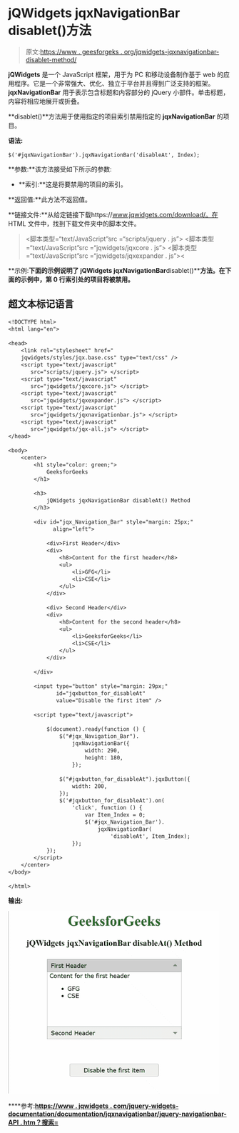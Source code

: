 # jQWidgets jqxNavigationBar disablet()方法

> 原文:[https://www . geesforgeks . org/jqwidgets-jqxnavigationbar-disablet-method/](https://www.geeksforgeeks.org/jqwidgets-jqxnavigationbar-disableat-method/)

**jQWidgets** 是一个 JavaScript 框架，用于为 PC 和移动设备制作基于 web 的应用程序。它是一个非常强大、优化、独立于平台并且得到广泛支持的框架。 **jqxNavigationBar** 用于表示包含标题和内容部分的 jQuery 小部件。单击标题，内容将相应地展开或折叠。

**disablet()**方法用于使用指定的项目索引禁用指定的 **jqxNavigationBar** 的项目。

**语法:**

```
$('#jqxNavigationBar').jqxNavigationBar('disableAt', Index);
```

**参数:**该方法接受如下所示的参数:

*   **索引:**这是将要禁用的项目的索引。

**返回值:**此方法不返回值。

**链接文件:**从给定链接下载https://www.jqwidgets.com/download/。在 HTML 文件中，找到下载文件夹中的脚本文件。

> <link rel="”stylesheet”" href="”jqwidgets/styles/jqx.base.css”" type="”text/css”">
> <脚本类型=“text/JavaScript”src =“scripts/jquery . js”></脚本>
> <脚本类型=“text/JavaScript”src =“jqwidgets/jqxcore . js”></脚本>
> <脚本类型=“text/JavaScript”src =“jqwidgets/jqxexpander . js”><

**示例:**下面的示例说明了 jQWidgets jqxNavigationBar**disablet()****方法。在下面的示例中，第 0 行索引处的项目将被禁用。**

## **超文本标记语言**

```
<!DOCTYPE html>
<html lang="en">

<head>
    <link rel="stylesheet" href="
    jqwidgets/styles/jqx.base.css" type="text/css" />
    <script type="text/javascript" 
       src="scripts/jquery.js"> </script>
    <script type="text/javascript" 
       src="jqwidgets/jqxcore.js"> </script>
    <script type="text/javascript"
       src="jqwidgets/jqxexpander.js"> </script>
    <script type="text/javascript" 
       src="jqwidgets/jqxnavigationbar.js"> </script>
    <script type="text/javascript" 
       src="jqwidgets/jqx-all.js"> </script>   
</head>

<body>
    <center>
        <h1 style="color: green;">
            GeeksforGeeks
        </h1>

        <h3>
            jQWidgets jqxNavigationBar disableAt() Method
        </h3>

        <div id="jqx_Navigation_Bar" style="margin: 25px;"
              align="left">

            <div>First Header</div>
            <div>
                <h8>Content for the first header</h8>
                <ul>
                    <li>GFG</li>
                    <li>CSE</li>
                </ul>
            </div>

            <div> Second Header</div>
            <div>
                <h8>Content for the second header</h8>
                <ul>
                    <li>GeeksforGeeks</li>
                    <li>CSE</li>
                </ul>
            </div>

        </div>

        <input type="button" style="margin: 29px;" 
               id="jqxbutton_for_disableAt" 
               value="Disable the first item" />

        <script type="text/javascript">

            $(document).ready(function () {
                $("#jqx_Navigation_Bar").
                    jqxNavigationBar({
                        width: 290,
                        height: 180,
                    });

                $("#jqxbutton_for_disableAt").jqxButton({
                    width: 200,
                });
                $('#jqxbutton_for_disableAt').on(
                    'click', function () {
                        var Item_Index = 0;
                        $('#jqx_Navigation_Bar').
                            jqxNavigationBar(
                                'disableAt', Item_Index);
                    });
            });
        </script>
    </center>
</body>

</html>
```

****输出:****

**![](img/d221578178175276855331f827eeb793.png)**

****参考:**[https://www . jqwidgets . com/jquery-widgets-documentation/documentation/jqxnavigationbar/jquery-navigationbar-API . htm？搜索=](https://www.jqwidgets.com/jquery-widgets-documentation/documentation/jqxnavigationbar/jquery-navigationbar-api.htm?search=)**
